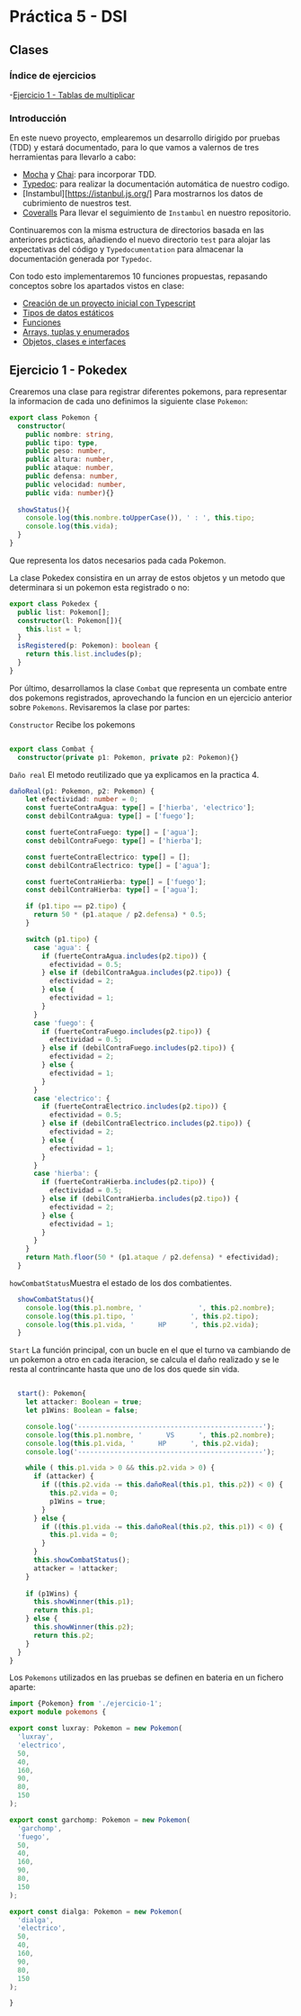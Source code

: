 # Práctica 5 - DSI
## Clases


### Índice de ejercicios

-[Ejercicio 1  - Tablas de multiplicar](#e1)   


### Introducción

En este nuevo proyecto, emplearemos un desarrollo dirigido por pruebas (TDD) y estará documentado, para lo 
que vamos a valernos de tres herramientas para llevarlo a cabo:

* [Mocha](https://mochajs.org/) y [Chai](https://www.chaijs.com/): para incorporar TDD.
* [Typedoc](https://typedoc.org/): para realizar la documentación automática de nuestro codigo.
* [Instambul][https://istanbul.js.org/] Para mostrarnos los datos de cubrimiento de nuestros test.
* [Coveralls](https://coveralls.io/) Para llevar el seguimiento de `Instambul` en nuestro repositorio.

Continuaremos con la misma estructura de directorios basada en las anteriores prácticas, añadiendo el nuevo
directorio `test` para alojar las expectativas del código y `Typedocumentation` para almacenar la
documentación generada por `Typedoc`.

Con todo esto implementaremos 10 funciones propuestas, repasando conceptos sobre los apartados vistos en 
clase:
* [Creación de un proyecto inicial con Typescript](https://ull-esit-inf-dsi-2122.github.io/typescript-theory/typescript-project-setup.html)
* [Tipos de datos estáticos](https://ull-esit-inf-dsi-2122.github.io/typescript-theory/typescript-static-types.html)
* [Funciones](https://ull-esit-inf-dsi-2122.github.io/typescript-theory/typescript-functions.html)
* [Arrays, tuplas y enumerados](https://ull-esit-inf-dsi-2122.github.io/typescript-theory/typescript-arrays-tuples-enums.html)
* [Objetos, clases e interfaces](https://ull-esit-inf-dsi-2122.github.io/typescript-theory/typescript-objects-classes-interfaces.html)

## Ejercicio 1 - Pokedex 

Crearemos una clase para registrar diferentes pokemons, para representar la informacion de cada uno definimos
la siguiente clase `Pokemon`: 

```Typescript
export class Pokemon {
  constructor(
    public nombre: string,
    public tipo: type,
    public peso: number,
    public altura: number,
    public ataque: number,
    public defensa: number,
    public velocidad: number,
    public vida: number){}
  
  showStatus(){
    console.log(this.nombre.toUpperCase()), ' : ', this.tipo;
    console.log(this.vida);
  }
}
```

Que representa los datos necesarios pada cada Pokemon.

La clase Pokedex consistira en un array de estos objetos y un metodo que determinara si un pokemon esta registrado
o no:

```Typescript
export class Pokedex {
  public list: Pokemon[];
  constructor(l: Pokemon[]){
    this.list = l;
  }
  isRegistered(p: Pokemon): boolean {
    return this.list.includes(p);
  }
}
```

Por último, desarrollamos la clase `Combat` que representa un combate entre dos pokemons registrados, aprovechando
la funcion en un ejercicio anterior sobre `Pokemons`. Revisaremos la clase por partes:
  
`Constructor` Recibe los pokemons
```Typescript

export class Combat {
  constructor(private p1: Pokemon, private p2: Pokemon){}
```

`Daño real` El metodo reutilizado que ya explicamos en la practica 4.
```Typescript
dañoReal(p1: Pokemon, p2: Pokemon) {
    let efectividad: number = 0;
    const fuerteContraAgua: type[] = ['hierba', 'electrico'];
    const debilContraAgua: type[] = ['fuego'];

    const fuerteContraFuego: type[] = ['agua'];
    const debilContraFuego: type[] = ['hierba'];

    const fuerteContraElectrico: type[] = [];
    const debilContraElectrico: type[] = ['agua'];

    const fuerteContraHierba: type[] = ['fuego'];
    const debilContraHierba: type[] = ['agua'];

    if (p1.tipo == p2.tipo) {
      return 50 * (p1.ataque / p2.defensa) * 0.5;
    }

    switch (p1.tipo) {
      case 'agua': {
        if (fuerteContraAgua.includes(p2.tipo)) {
          efectividad = 0.5;
        } else if (debilContraAgua.includes(p2.tipo)) {
          efectividad = 2;
        } else {
          efectividad = 1;
        }
      }
      case 'fuego': {
        if (fuerteContraFuego.includes(p2.tipo)) {
          efectividad = 0.5;
        } else if (debilContraFuego.includes(p2.tipo)) {
          efectividad = 2;
        } else {
          efectividad = 1;
        }
      }
      case 'electrico': {
        if (fuerteContraElectrico.includes(p2.tipo)) {
          efectividad = 0.5;
        } else if (debilContraElectrico.includes(p2.tipo)) {
          efectividad = 2;
        } else {
          efectividad = 1;
        }
      }
      case 'hierba': {
        if (fuerteContraHierba.includes(p2.tipo)) {
          efectividad = 0.5;
        } else if (debilContraHierba.includes(p2.tipo)) {
          efectividad = 2;
        } else {
          efectividad = 1;
        }
      }
    }
    return Math.floor(50 * (p1.ataque / p2.defensa) * efectividad);
  }
```

`howCombatStatus`Muestra el estado de los dos combatientes.
```Typescript
  showCombatStatus(){
    console.log(this.p1.nombre, '              ', this.p2.nombre);
    console.log(this.p1.tipo, '              ', this.p2.tipo);
    console.log(this.p1.vida, '      HP      ', this.p2.vida);
  }
```

`Start` La función principal, con un bucle en el que el turno va cambiando de un pokemon a otro en cada 
iteracion, se calcula el daño realizado y se le resta al contrincante hasta que uno de los dos quede sin vida.
```Typescript

  start(): Pokemon{
    let attacker: Boolean = true;
    let p1Wins: Boolean = false;

    console.log('----------------------------------------------');
    console.log(this.p1.nombre, '      VS      ', this.p2.nombre);
    console.log(this.p1.vida, '      HP      ', this.p2.vida);
    console.log('----------------------------------------------');

    while ( this.p1.vida > 0 && this.p2.vida > 0) {
      if (attacker) {
        if ((this.p2.vida -= this.dañoReal(this.p1, this.p2)) < 0) {
          this.p2.vida = 0;
          p1Wins = true;
        }
      } else {
        if ((this.p1.vida -= this.dañoReal(this.p2, this.p1)) < 0) {
          this.p1.vida = 0; 
        }
      }
      this.showCombatStatus();
      attacker = !attacker;
    }
    
    if (p1Wins) {
      this.showWinner(this.p1);
      return this.p1;
    } else {
      this.showWinner(this.p2);
      return this.p2;
    }
  }
}
```

Los `Pokemons` utilizados en las pruebas se definen en bateria en un fichero aparte: 

```Typescript
import {Pokemon} from './ejercicio-1';
export module pokemons {

export const luxray: Pokemon = new Pokemon(
  'luxray',
  'electrico',
  50,
  40,
  160,
  90,
  80,
  150
);

export const garchomp: Pokemon = new Pokemon(
  'garchomp',
  'fuego',
  50,
  40,
  160,
  90,
  80,
  150
);

export const dialga: Pokemon = new Pokemon(
  'dialga',
  'electrico',
  50,
  40,
  160,
  90,
  80,
  150
);

}
```



